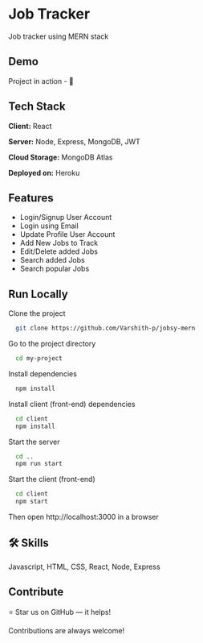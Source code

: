 # Job Tracker

Job tracker using MERN stack

## Demo

Project in action - 🚀

## Tech Stack

**Client:** React

**Server:** Node, Express, MongoDB, JWT

**Cloud Storage:** MongoDB Atlas

**Deployed on:** Heroku

## Features

- Login/Signup User Account
- Login using Email
- Update Profile User Account
- Add New Jobs to Track
- Edit/Delete added Jobs
- Search added Jobs
- Search popular Jobs

## Run Locally

Clone the project

```bash
  git clone https://github.com/Varshith-p/jobsy-mern
```

Go to the project directory

```bash
  cd my-project
```

Install dependencies

```bash
  npm install
```

Install client (front-end) dependencies

```bash
  cd client
  npm install
```

Start the server

```bash
  cd ..
  npm run start
```

Start the client (front-end)

```bash
  cd client
  npm start
```

Then open http://localhost:3000 in a browser

## 🛠 Skills

Javascript, HTML, CSS, React, Node, Express

## Contribute

⭐ Star us on GitHub — it helps!

Contributions are always welcome!
